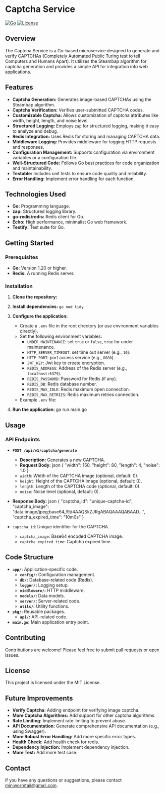 # Captcha Service

[![Go](https://img.shields.io/badge/Go-1.20%2B-blue.svg)](https://golang.org/)
[![License](https://img.shields.io/badge/License-MIT-green.svg)](LICENSE)

## Overview

The Captcha Service is a Go-based microservice designed to generate and verify CAPTCHAs (Completely Automated Public Turing test to tell Computers and Humans Apart). It utilizes the Steambap algorithm for captcha generation and provides a simple API for integration into web applications.

## Features

*   **Captcha Generation:** Generates image-based CAPTCHAs using the Steambap algorithm.
*   **Captcha Verification:** Verifies user-submitted CAPTCHA codes.
*   **Customizable Captcha:** Allows customization of captcha attributes like width, height, length, and noise level.
*   **Structured Logging:** Employs `zap` for structured logging, making it easy to analyze and debug.
*   **Redis Integration:** Uses Redis for storing and managing CAPTCHA data.
*   **Middleware Logging:** Provides middleware for logging HTTP requests and responses.
*   **Configuration Management:** Supports configuration via environment variables or a configuration file.
*   **Well-Structured Code:** Follows Go best practices for code organization and maintainability.
*   **Testable:** Includes unit tests to ensure code quality and reliability.
* **Error Handling:** Implement error handling for each function.

## Technologies Used

*   **Go:** Programming language.
*   **zap:** Structured logging library.
*   **go-redis/redis:** Redis client for Go.
*   **Echo:** High performance, minimalist Go web framework.
* **Testify:** Test suite for Go.

## Getting Started

### Prerequisites

*   **Go:** Version 1.20 or higher.
*   **Redis:** A running Redis server.

### Installation

1.  **Clone the repository:** 
2.  **Install dependencies:** `go mod tidy`
3.  **Configure the application:**

    *   Create a `.env` file in the root directory (or use environment variables directly).
    *   Set the following environment variables:
        *   `UNDER_MAINTENANCE`: set `true` or `false`, `true` for under maintenance.
        *   `HTTP_SERVER_TIMEOUT`: set time out server (e.g., `10`).
        *   `HTTP_PORT`: port access service (e.g., `8080`).
        *   `JWT_KEY`: Jwt key to create encryption.
        *   `REDIS_ADDRESS`: Address of the Redis server (e.g., `localhost:6379`).
        *   `REDIS_PASSWORD`: Password for Redis (if any).
        *   `REDIS_DB`: Redis database number.
        *   `REDIS_MAX_IDLE`: Redis maximum open connection.
        *   `REDIS_MAX_RETRIES`: Redis maximum retries connection.
    * Example `.env` file:

4.  **Run the application:**
go run main.go

## Usage

### API Endpoints

*   **`POST /api/v1/captcha/generate`**
    *   **Description:** Generates a new CAPTCHA.
    *   **Request Body:**
        json { "width": 150, "height": 80, "length": 4, "noise": 1.0 }
    *   `width`: Width of the CAPTCHA image (optional, default: 0).
    *   `height`: Height of the CAPTCHA image (optional, default: 0).
    *   `length`: Length of the CAPTCHA code (optional, default: 0).
    *   `noise`: Noise level (optional, default: 0).

*   **Response Body:**
    json { "captcha_id": "unique-captcha-id", "captcha_image": "data:image/jpeg;base64,/9j/4AAQSkZJRgABAQAAAQABAAD...", "captcha_expired_time": "10m0s" }
*   `captcha_id`: Unique identifier for the CAPTCHA.
    *   `captcha_image`: Base64 encoded CAPTCHA image.
    * `captcha_expired_time`: Captcha expired time.

## Code Structure

*   **`app/`:** Application-specific code.
    *   **`config/`:** Configuration management.
    *   **`db/`:** Database-related code (Redis).
    *   **`logger/`:** Logging setup.
    *   **`middleware/`:** HTTP middleware.
    *   **`models/`:** Data models.
    *   **`server/`:** Server-related code.
    *   **`utils/`:** Utility functions.
*   **`pkg/`:** Reusable packages.
    *   **`api/`:** API-related code.
*   **`main.go`:** Main application entry point.

## Contributing

Contributions are welcome! Please feel free to submit pull requests or open issues.

## License

This project is licensed under the MIT License.

## Future Improvements

*   **Verify Captcha:** Adding endpoint for verifying image captcha.
*   **More Captcha Algorithms:** Add support for other captcha algorithms.
*   **Rate Limiting:** Implement rate limiting to prevent abuse.
*   **API Documentation:** Generate comprehensive API documentation (e.g., using Swagger).
*   **More Robust Error Handling:** Add more specific error types.
* **Health Check:** Add health check for redis.
* **Dependency Injection:** Implement dependency injection.
* **More Test:** Add more test case.

## Contact

If you have any questions or suggestions, please contact miniwormtail@gmail.com.